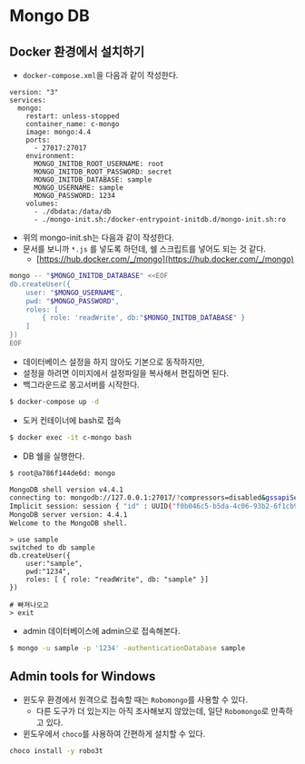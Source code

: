 # Mongo DB

## Docker 환경에서 설치하기

- `docker-compose.xml`을 다음과 같이 작성한다.

```text
version: "3"
services:
  mongo:
    restart: unless-stopped
    container_name: c-mongo
    image: mongo:4.4
    ports:
      - 27017:27017
    environment:
      MONGO_INITDB_ROOT_USERNAME: root
      MONGO_INITDB_ROOT_PASSWORD: secret
      MONGO_INITDB_DATABASE: sample
      MONGO_USERNAME: sample
      MONGO_PASSWORD: 1234
    volumes:
      - ./dbdata:/data/db
      - ./mongo-init.sh:/docker-entrypoint-initdb.d/mongo-init.sh:ro
```

- 위의 mongo-init.sh는 다음과 같이 작성한다.
- 문서를 보니까 `*.js` 를 넣도록 하던데, 쉘 스크립트를 넣어도 되는 것 같다.
  - [https://hub.docker.com/_/mongo](https://hub.docker.com/_/mongo)

```bash
mongo -- "$MONGO_INITDB_DATABASE" <<EOF
db.createUser({
    user: "$MONGO_USERNAME",
    pwd: "$MONGO_PASSWORD",
    roles: [
        { role: 'readWrite', db:"$MONGO_INITDB_DATABASE" }
    ]
})
EOF
```

- 데이터베이스 설정을 하지 않아도 기본으로 동작하지만,
- 설정을 하려면 이미지에서 설정파일을 복사해서 편집하면 된다.
- 백그라운드로 몽고서버를 시작한다.

```bash
$ docker-compose up -d
```

- 도커 컨테이너에 bash로 접속

```bash
$ docker exec -it c-mongo bash
```

- DB 쉘을 실행한다.

```bash
$ root@a786f144de6d: mongo

MongoDB shell version v4.4.1
connecting to: mongodb://127.0.0.1:27017/?compressors=disabled&gssapiServiceName=mongodb
Implicit session: session { "id" : UUID("f0b046c5-b5da-4c06-93b2-6f1cb95ccebf") }
MongoDB server version: 4.4.1
Welcome to the MongoDB shell.

```

```mongo
> use sample
switched to db sample
db.createUser({
    user:"sample",
    pwd:"1234",
    roles: [ { role: "readWrite", db: "sample" }]
})

# 빠져나오고
> exit
```

- admin 데이터베이스에 admin으로 접속해본다.

```bash
$ mongo -u sample -p '1234' -authenticationDatabase sample
```

## Admin tools for Windows

- 윈도우 환경에서 원격으로 접속할 때는 `Robomongo`를 사용할 수 있다.
  - 다른 도구가 더 있는지는 아직 조사해보지 않았는데, 일단 `Robomongo`로 만족하고 있다.
- 윈도우에서 `choco`를 사용하여 간편하게 설치할 수 있다.

```sh
choco install -y robo3t
```
